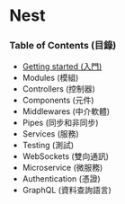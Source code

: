 # Nest

### Table of Contents (目錄)

* [Getting started (入門)](https://github.com/Shyam-Chen/Big-Little-Books/blob/master/Nest/getting-started.md)
* Modules (模組)
* Controllers (控制器)
* Components (元件)
* Middlewares (中介軟體)
* Pipes (同步和非同步)
* Services (服務)
* Testing (測試)
* WebSockets (雙向通訊)
* Microservice (微服務)
* Authentication (憑證)
* GraphQL (資料查詢語言)
